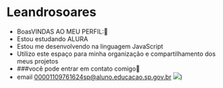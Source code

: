 # Leandrosoares
- BoasVINDAS AO MEU PERFIL:💙
- Estou estudando ALURA
- Estou me desenvolvendo na linguagem JavaScript
- Utilizo este espaço para minha organização e compartilhamento dos meus projetos
- ###você pode entrar em contato comigo🍒
- email 00001109761624sp@aluno.educacao.sp.gov.br
![](https://media1.tenor.com/m/ipDkBUtRJm8AAAAC/woody-woodpecker.gif))
